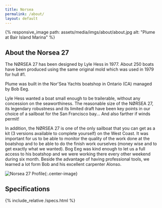 ```yaml
---
title: Norsea
permalink: /about/
layout: default
---
```


{% responsive_image path: assets/media/imgs/about/about.jpg alt: "Plume at Bair Island Marina" %}

## About the Norsea 27 

The NØRSEA 27 has been designed by Lyle Hess in 1977. About 250 boats have been
produced using the same original mold which was used in 1979 for hull #1.

Plume was built in the Nor'Sea Yachts boatshop in Ontario (CA) managed by
Bob Eeg. 

Lyle Hess wanted a boat small enough to be trailerable, without any concession
on the seaworthiness. The reasonable size of the NØRSEA 27, its legendary
robustness and its limited draft have been key points in our choice of a
sailboat for the San Francisco bay... And also farther if winds permit!

In addition, the NØRSEA 27 is one of the only sailboat that you can get as a kit
(3 versions available to complete yourself) on the West Coast. It was important
for us to be able to monitor the quality of the work done at the boatshop and to
be able to do the finish work ourselves (money wise and to get exactly what we
wanted). Bog Eeg was kind enough to let us a full access to his boatshop and we
were working there every other weekend during six month. Beside the advantage of
having professional tools, we learned a lot form Bob and his excellent carpenter
Alonso.

![Norsea 27 Profile](/assets/media/imgs/profile.gif){:.center-image}

## Specifications

{% include_relative /specs.html %}

